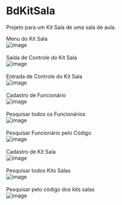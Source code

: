 # BdKitSala
Projeto para um Kit Sala de uma sala de aula.

Menu do Kit Sala<br />
![image](https://user-images.githubusercontent.com/78911425/139270463-d4e31b7d-90c3-4b4f-95a7-7fcbf37b9473.png)<br /><br />
Saída de Controle do Kit Sala<br />
![image](https://user-images.githubusercontent.com/78911425/139271152-d29c3f22-21e1-4758-913a-385687073d3e.png)<br /><br />
Entrada de Controle do Kit Sala<br />
![image](https://user-images.githubusercontent.com/78911425/139272545-05e84aff-0446-4697-a264-51f48218e2de.png)<br /><br />
Cadastro de Funcionário<br />
![image](https://user-images.githubusercontent.com/78911425/139271348-28fe042b-b34c-471e-9a70-87cace092d9f.png)<br /><br />
Pesquisar todos os Funcionários <br />
![image](https://user-images.githubusercontent.com/78911425/139271594-82de8bd2-de68-43cf-b506-d9ea343cc5ba.png)<br /><br />
Pesquisar Funcionário pelo Código<br />
![image](https://user-images.githubusercontent.com/78911425/139272465-76423fcd-0a91-4b82-b828-45b0854bb201.png)<br /><br />
Cadastro de Kit Sala <br />
![image](https://user-images.githubusercontent.com/78911425/139271885-698358e5-dfae-4ae9-b337-32302c70b016.png)<br /><br />
Pesquisar todos Kits Salas<br />
![image](https://user-images.githubusercontent.com/78911425/139272117-26a87030-1cf4-4e2e-95a9-bdbfd64481b0.png)<br /><br />
Pesquisar pelo código dos kits salas<br />
![image](https://user-images.githubusercontent.com/78911425/139272160-51ad8fc4-2d6c-4186-af82-9f2ae4f9c298.png)<br /><br />
